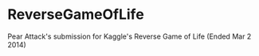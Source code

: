 ReverseGameOfLife
=================

Pear Attack's submission for Kaggle's Reverse Game of Life (Ended Mar 2 2014)
